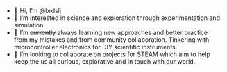 - 👋 Hi, I’m @brdslj
- 👀 I’m interested in science and exploration through experimentation and simulation
- 🌱 I’m ~~currently~~ always learning new approaches and better practice from my mistakes and from community collaboration. Tinkering with microcontroller electronics for DIY scientific instruments.
- 💞️ I’m looking to collaborate on projects for STEAM which aim to help keep the us all curious, explorative and in touch with our world.
<!-- - 📫 How to reach me: --->

<!---
brdslj/brdslj is a ✨ special ✨ repository because its `README.md` (this file) appears on your GitHub profile.
You can click the Preview link to take a look at your changes.
--->
